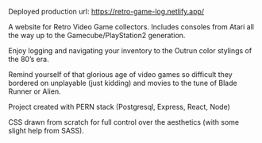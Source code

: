 Deployed production url:
https://retro-game-log.netlify.app/


A website for Retro Video Game collectors. 
Includes consoles from Atari all the way up to the Gamecube/PlayStation2 generation.

Enjoy logging and navigating your inventory to the Outrun color stylings of the 80’s era.

Remind yourself of that glorious age of video games so difficult they bordered on unplayable (just kidding) and movies to the tune of Blade Runner or Alien.

Project created with PERN stack (Postgresql, Express, React, Node)

CSS drawn from scratch for full control over the aesthetics (with some slight help from SASS).

